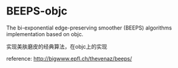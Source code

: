 # BEEPS-objc
The bi-exponential edge-preserving smoother (BEEPS) algorithms implementation based on objc.

实现美肤磨皮的经典算法，在objc上的实现

reference: http://bigwww.epfl.ch/thevenaz/beeps/
